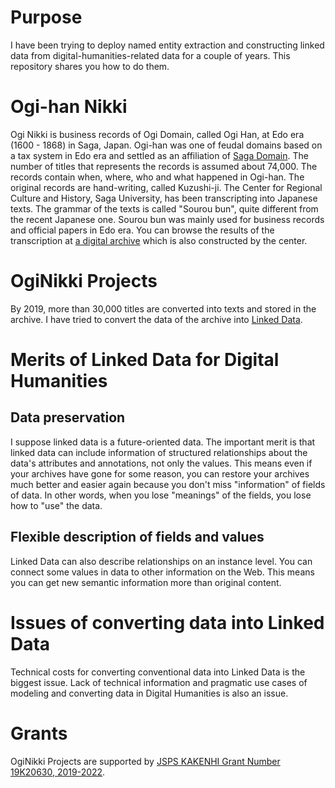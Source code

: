 # Purpose
I have been trying to deploy named entity extraction and constructing linked data from digital-humanities-related data for a couple of years. This repository shares you how to do them. 

# Ogi-han Nikki
Ogi Nikki is business records of Ogi Domain, called Ogi Han, at Edo era  (1600 - 1868) in Saga, Japan.
Ogi-han was one of feudal domains based on a tax system in Edo era and settled as an affiliation of [Saga Domain](https://en.wikipedia.org/wiki/Saga_Domain).
The number of titles that represents the records is assumed about 74,000. The records contain when, where, who and what happened in Ogi-han. 
The original records are hand-writing, called Kuzushi-ji. The Center for Regional Culture and History, Saga University, has been transcripting into Japanese texts. The grammar of the texts is called "Sourou bun", quite different from the recent Japanese one. Sourou bun was mainly used for business records and official papers in Edo era.
You can browse the results of the transcription at [a digital archive](https://crch.saga-u.ac.jp/nikki/) which is also constructed by the center.

# OgiNikki Projects
By 2019, more than 30,000 titles are converted into texts and stored in the archive.
I have tried to convert the data of the archive into [Linked Data](https://www.w3.org/standards/semanticweb/data).

# Merits of Linked Data for Digital Humanities
## Data preservation
I suppose linked data is a future-oriented data. The important merit is that linked data can include information of structured relationships about the data's attributes and annotations, not only the values. This means even if your archives have gone for some reason, you can restore your archives much better and easier again because you don't miss "information" of fields of data.
In other words, when you lose "meanings" of the fields, you lose how to "use" the data. 

## Flexible description of fields and values
Linked Data can also describe relationships on an instance level. You can connect some values in data to other information on the Web. This means you can get new semantic information more than original content.

# Issues of converting data into Linked Data
Technical costs for converting conventional data into Linked Data is the biggest issue.
Lack of technical information and pragmatic use cases of modeling and converting data in Digital Humanities is also an issue.

# Grants
OgiNikki Projects are supported by [JSPS KAKENHI Grant Number 19K20630, 2019-2022](https://kaken.nii.ac.jp/grant/KAKENHI-PROJECT-19K20630/).
